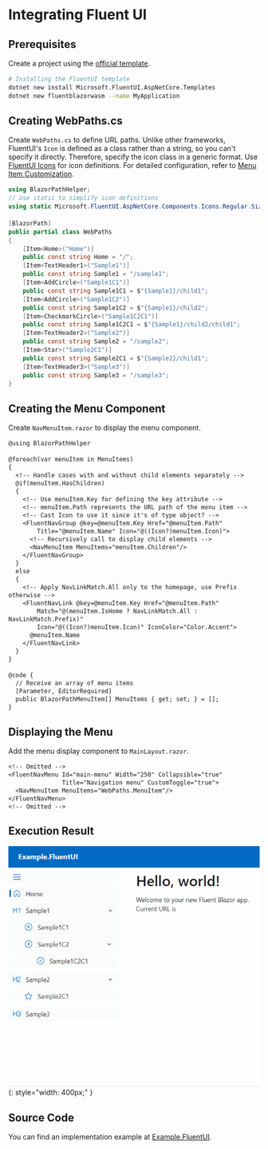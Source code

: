 # Integrating Fluent UI

## Prerequisites

Create a project using the [official template](https://www.fluentui-blazor.net/CodeSetup).

```bash
# Installing the FluentUI template
dotnet new install Microsoft.FluentUI.AspNetCore.Templates
dotnet new fluentblazorwasm --name MyApplication
```

## Creating WebPaths.cs

Create `WebPaths.cs` to define URL paths. Unlike other frameworks, FluentUI's `Icon` is defined as a class rather than a string, so you can't specify it directly. Therefore, specify the icon class in a generic format. Use [FluentUI Icons](https://www.fluentui-blazor.net/Icon) for icon definitions. For detailed configuration, refer to [Menu Item Customization](../MenuCustomization.md).

```csharp
using BlazorPathHelper;
// Use static to simplify icon definitions
using static Microsoft.FluentUI.AspNetCore.Components.Icons.Regular.Size20;

[BlazorPath]
public partial class WebPaths
{
    [Item<Home>("Home")]
    public const string Home = "/";
    [Item<TextHeader1>("Sample1")]
    public const string Sample1 = "/sample1";
    [Item<AddCircle>("Sample1C1")]
    public const string Sample1C1 = $"{Sample1}/child1";
    [Item<AddCircle>("Sample1C2")]
    public const string Sample1C2 = $"{Sample1}/child2";
    [Item<CheckmarkCircle>("Sample1C2C1")]
    public const string Sample1C2C1 = $"{Sample1}/child2/child1";
    [Item<TextHeader2>("Sample2")]
    public const string Sample2 = "/sample2";
    [Item<Star>("Sample2C1")]
    public const string Sample2C1 = $"{Sample2}/child1";
    [Item<TextHeader3>("Sample3")]
    public const string Sample3 = "/sample3";
}
```

## Creating the Menu Component

Create `NavMenuItem.razor` to display the menu component.

```razor
@using BlazorPathHelper

@foreach(var menuItem in MenuItems)
{
  <!-- Handle cases with and without child elements separately -->
  @if(menuItem.HasChildren)
  {
    <!-- Use menuItem.Key for defining the key attribute -->
    <!-- menuItem.Path represents the URL path of the menu item -->
    <!-- Cast Icon to use it since it's of type object? -->
    <FluentNavGroup @key=@menuItem.Key Href="@menuItem.Path"
        Title="@menuItem.Name" Icon="@((Icon?)menuItem.Icon)">
      <!-- Recursively call to display child elements -->
      <NavMenuItem MenuItems="menuItem.Children"/>
    </FluentNavGroup>
  }
  else
  {
    <!-- Apply NavLinkMatch.All only to the homepage, use Prefix otherwise -->
    <FluentNavLink @key=@menuItem.Key Href="@menuItem.Path"
        Match="@(menuItem.IsHome ? NavLinkMatch.All : NavLinkMatch.Prefix)"
        Icon="@((Icon?)menuItem.Icon)" IconColor="Color.Accent">
      @menuItem.Name
    </FluentNavLink>
  }
}

@code {
  // Receive an array of menu items
  [Parameter, EditorRequired]
  public BlazorPathMenuItem[] MenuItems { get; set; } = [];
}
```

## Displaying the Menu

Add the menu display component to `MainLayout.razor`.

```razor
<!-- Omitted -->
<FluentNavMenu Id="main-menu" Width="250" Collapsible="true"
               Title="Navigation menu" CustomToggle="true">
  <NavMenuItem MenuItems="WebPaths.MenuItem"/>
</FluentNavMenu>
<!-- Omitted -->
```

## Execution Result

![](../../../../assets/sample-fluentui.gif){: style="width: 400px;" }

## Source Code

You can find an implementation example at [Example.FluentUI](https://github.com/arika0093/BlazorPathHelper/tree/main/examples/Example.FluentUI/).